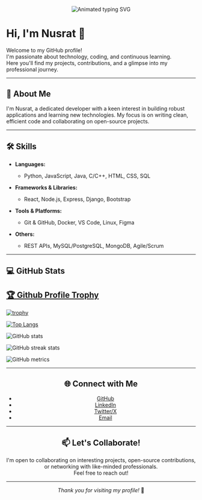 
<p align="center">
  <img src="https://readme-typing-svg.demolab.com?font=Fira+Code&size=28&pause=1000&color=F7981A&center=true&vCenter=true&width=900&lines=Hello!+I'm+Nusrat+Jahan+Dana;Android+Mobile+App+Developer;Kotlin+|+Xml+|+Android+Studio+User;Full+Stack+App+Developer;Python;Learning+Every+Day!" alt="Animated typing SVG">
</p>




# Hi, I'm Nusrat 👋

Welcome to my GitHub profile!  
I'm passionate about technology, coding, and continuous learning.  
Here you'll find my projects, contributions, and a glimpse into my professional journey.

---

## 🚀 About Me

I'm Nusrat, a dedicated developer with a keen interest in building robust applications and learning new technologies. My focus is on writing clean, efficient code and collaborating on open-source projects.

---

## 🛠️ Skills

- **Languages:**  
  - Python, JavaScript, Java, C/C++, HTML, CSS, SQL

- **Frameworks & Libraries:**  
  - React, Node.js, Express, Django, Bootstrap

- **Tools & Platforms:**  
  - Git & GitHub, Docker, VS Code, Linux, Figma

- **Others:**  
  - REST APIs, MySQL/PostgreSQL, MongoDB, Agile/Scrum

---

## 💻 GitHub Stats

<a href="https://github.com/neloy007/github-profile-trophy"><h2>🏆 Github Profile Trophy</h2></a>
[![trophy](https://github-profile-trophy.vercel.app/?username=neloy007)](https://github.com/ryo-ma/github-profile-trophy)

[![Top Langs](https://github-readme-stats.vercel.app/api/top-langs/?username=neloy007)](https://github.com/neloy007)

![GitHub stats](https://github-readme-stats.vercel.app/api?username=neloy0078&show_icons=true&count_private=true)  

![GitHub streak stats](https://github-readme-streak-stats.herokuapp.com/?user=neloy007)

![GitHub metrics](https://metrics.lecoq.io/neloy007)

<div align="center">

---

## 🌐 Connect with Me

- [GitHub](https://github.com/nusrat14410)
- [LinkedIn](https://linkedin.com/in/nusrat14410)
- [Twitter/X](https://twitter.com/nusrat14410)
- [Email](mailto:nusrat14410@example.com)

---

## 📫 Let's Collaborate!

I'm open to collaborating on interesting projects, open-source contributions, or networking with like-minded professionals.  
Feel free to reach out!

---

_Thank you for visiting my profile!_ 🚀
